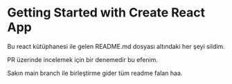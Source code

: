 # Getting Started with Create React App

Bu react kütüphanesi ile gelen README.md dosyası altındaki her şeyi sildim.

PR üzerinde incelemek için bir denemedir bu efenim.

Sakın main branch ile birleştirme gider tüm readme falan haa.
